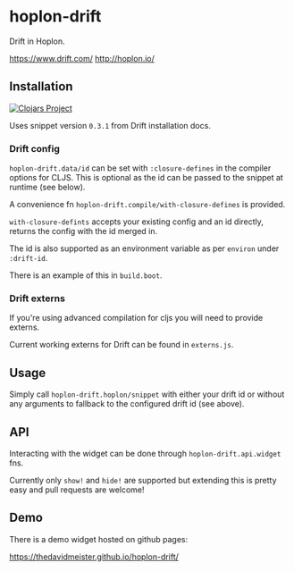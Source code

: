 # hoplon-drift

Drift in Hoplon.

https://www.drift.com/
http://hoplon.io/

## Installation

[![Clojars Project](https://img.shields.io/clojars/v/thedavidmeister/hoplon-drift.svg)](https://clojars.org/thedavidmeister/hoplon-drift)

Uses snippet version `0.3.1` from Drift installation docs.

### Drift config

`hoplon-drift.data/id` can be set with `:closure-defines` in the compiler
options for CLJS. This is optional as the id can be passed to the snippet at
runtime (see below).

A convenience fn `hoplon-drift.compile/with-closure-defines` is provided.

`with-closure-defints` accepts your existing config and an id directly, returns
the config with the id merged in.

The id is also supported as an environment variable as per `environ` under
`:drift-id`.

There is an example of this in `build.boot`.

### Drift externs

If you're using advanced compilation for cljs you will need to provide externs.

Current working externs for Drift can be found in `externs.js`.

## Usage

Simply call `hoplon-drift.hoplon/snippet` with either your drift id or without
any arguments to fallback to the configured drift id (see above).

## API

Interacting with the widget can be done through `hoplon-drift.api.widget` fns.

Currently only `show!` and `hide!` are supported but extending this is pretty
easy and pull requests are welcome!

## Demo

There is a demo widget hosted on github pages:

https://thedavidmeister.github.io/hoplon-drift/
